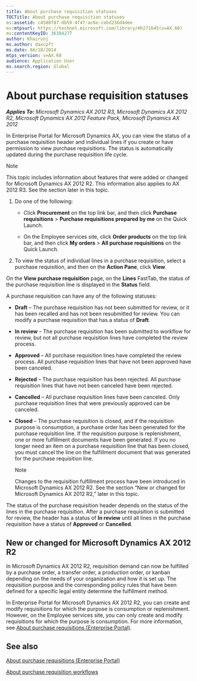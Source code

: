 ```yaml
---
title: About purchase requisition statuses
TOCTitle: About purchase requisition statuses
ms:assetid: c4588f87-db59-4f47-ac6e-cebd236d4dee
ms:mtpsurl: https://technet.microsoft.com/library/Hh271645(v=AX.60)
ms:contentKeyID: 36384277
author: Khairunj
ms.author: daxcpft
ms.date: 04/18/2014
mtps_version: v=AX.60
audience: Application User
ms.search.region: Global
---
```


# About purchase requisition statuses 


_**Applies To:** Microsoft Dynamics AX 2012 R3, Microsoft Dynamics AX 2012 R2, Microsoft Dynamics AX 2012 Feature Pack, Microsoft Dynamics AX 2012_

In Enterprise Portal for Microsoft Dynamics AX, you can view the status of a purchase requisition header and individual lines if you create or have permission to view purchase requisitions. The status is automatically updated during the purchase requisition life cycle.


> [!NOTE]
> <P>This topic includes information about features that were added or changed for Microsoft Dynamics AX 2012 R2. This information also applies to AX 2012 R3. See the section later in this topic.</P>



1.  Do one of the following:
    
      - Click **Procurement** on the top link bar, and then click **Purchase requisitions** \> **Purchase requisitions prepared by me** on the Quick Launch.
    
      - On the Employee services site, click **Order products** on the top link bar, and then click **My orders** \> **All purchase requisitions** on the Quick Launch.

2.  To view the status of individual lines in a purchase requisition, select a purchase requisition, and then on the **Action Pane**, click **View**.

On the **View purchase requisition** page, on the **Lines** FastTab, the status of the purchase requisition line is displayed in the **Status** field.

A purchase requisition can have any of the following statuses:

  - **Draft** – The purchase requisition has not been submitted for review, or it has been recalled and has not been resubmitted for review. You can modify a purchase requisition that has a status of **Draft**.

  - **In review** – The purchase requisition has been submitted to workflow for review, but not all purchase requisition lines have completed the review process.

  - **Approved** – All purchase requisition lines have completed the review process. All purchase requisition lines that have not been approved have been canceled.

  - **Rejected** – The purchase requisition has been rejected. All purchase requisition lines that have not been canceled have been rejected.

  - **Cancelled** – All purchase requisition lines have been canceled. Only purchase requisition lines that were previously approved can be canceled.

  - **Closed** – The purchase requisition is closed, and if the requisition purpose is consumption, a purchase order has been generated for the purchase requisition line. If the requisition purpose is replenishment, one or more fulfillment documents have been generated. If you no longer need an item on a purchase requisition line that has been closed, you must cancel the line on the fulfillment document that was generated for the purchase requisition line.
    

    > [!NOTE]
    > <P>Changes to the requisition fulfillment process have been introduced in Microsoft Dynamics AX 2012 R2. See the section “New or changed for Microsoft Dynamics AX 2012 R2,” later in this topic.</P>



The status of the purchase requisition header depends on the status of the lines in the purchase requisition. After a purchase requisition is submitted for review, the header has a status of **In review** until all lines in the purchase requisition have a status of **Approved** or **Cancelled**.

## New or changed for Microsoft Dynamics AX 2012 R2

In Microsoft Dynamics AX 2012 R2, requisition demand can now be fulfilled by a purchase order, a transfer order, a production order, or kanban depending on the needs of your organization and how it is set up. The requisition purpose and the corresponding policy rules that have been defined for a specific legal entity determine the fulfillment method.

In Enterprise Portal for Microsoft Dynamics AX 2012 R2, you can create and modify requisitions for which the purpose is consumption or replenishment. However, on the Employee services site, you can only create and modify requisitions for which the purpose is consumption. For more information, see [About purchase requisitions (Enterprise Portal)](about-purchase-requisitions-enterprise-portal.md).

## See also

[About purchase requisitions (Enterprise Portal)](about-purchase-requisitions-enterprise-portal.md)

[About purchase requisition workflows](about-purchase-requisition-workflows.md)

  



